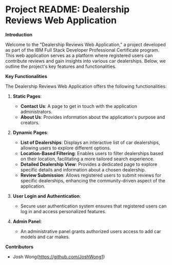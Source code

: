 # Project README: Dealership Reviews Web Application

**Introduction**

Welcome to the "Dealership Reviews Web Application," a project developed as part of the IBM Full Stack Developer Professional Certificate program. This web application serves as a platform where registered users can contribute reviews and gain insights into various car dealerships. Below, we outline the project's key features and functionalities.

**Key Functionalities**

The Dealership Reviews Web Application offers the following functionalities:

1. **Static Pages**: 
   - **Contact Us**: A page to get in touch with the application administrators.
   - **About Us**: Provides information about the application's purpose and creators.

2. **Dynamic Pages**:
   - **List of Dealerships**: Displays an interactive list of car dealerships, allowing users to explore different options.
   - **Location-Based Filtering**: Enables users to filter dealerships based on their location, facilitating a more tailored search experience.
   - **Detailed Dealership View**: Provides a dedicated page to explore specific details and information about a chosen dealership.
   - **Review Submission**: Allows registered users to submit reviews for specific dealerships, enhancing the community-driven aspect of the application.

3. **User Login and Authentication**:
   - Secure user authentication system ensures that registered users can log in and access personalized features.

4. **Admin Panel**:
   - An administrative panel grants authorized users access to add car models and car makes.

**Contributors**

- Josh Wong(https://github.com/JoshWong1)
